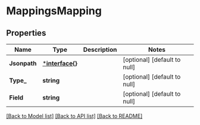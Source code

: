 # MappingsMapping

## Properties
Name | Type | Description | Notes
------------ | ------------- | ------------- | -------------
**Jsonpath** | [***interface{}**](interface{}.md) |  | [optional] [default to null]
**Type_** | **string** |  | [optional] [default to null]
**Field** | **string** |  | [optional] [default to null]

[[Back to Model list]](../README.md#documentation-for-models) [[Back to API list]](../README.md#documentation-for-api-endpoints) [[Back to README]](../README.md)

